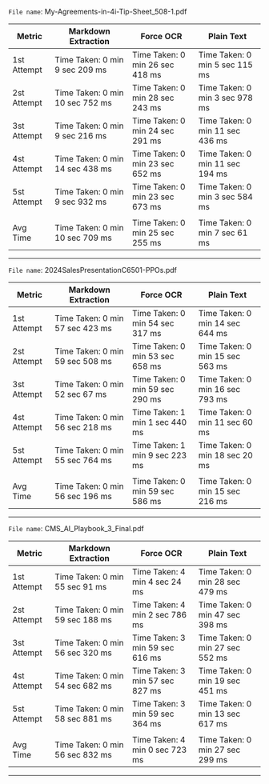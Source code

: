 `File name`:  My-Agreements-in-4i-Tip-Sheet_508-1.pdf

| Metric         | Markdown Extraction   |     Force OCR       |    Plain Text       |
|----------------|-----------------------|---------------------|---------------------|
| 1st Attempt | Time Taken: 0 min 9 sec 209 ms | Time Taken: 0 min 26 sec 418 ms | Time Taken: 0 min 5 sec 115 ms |
| 2st Attempt | Time Taken: 0 min 10 sec 752 ms | Time Taken: 0 min 28 sec 243 ms | Time Taken: 0 min 3 sec 978 ms |
| 3st Attempt | Time Taken: 0 min 9 sec 216 ms | Time Taken: 0 min 24 sec 291 ms | Time Taken: 0 min 11 sec 436 ms |
| 4st Attempt | Time Taken: 0 min 14 sec 438 ms | Time Taken: 0 min 23 sec 652 ms | Time Taken: 0 min 11 sec 194 ms |
| 5st Attempt | Time Taken: 0 min 9 sec 932 ms | Time Taken: 0 min 23 sec 673 ms | Time Taken: 0 min 3 sec 584 ms |
|                |                       |                     |                     |
|    Avg Time    | Time Taken: 0 min 10 sec 709 ms | Time Taken: 0 min 25 sec 255 ms | Time Taken: 0 min 7 sec 61 ms |


---

`File name`:  2024SalesPresentationC6501-PPOs.pdf

| Metric         | Markdown Extraction   |     Force OCR       |    Plain Text       |
|----------------|-----------------------|---------------------|---------------------|
| 1st Attempt | Time Taken: 0 min 57 sec 423 ms | Time Taken: 0 min 54 sec 317 ms | Time Taken: 0 min 14 sec 644 ms |
| 2st Attempt | Time Taken: 0 min 59 sec 508 ms | Time Taken: 0 min 53 sec 658 ms | Time Taken: 0 min 15 sec 563 ms |
| 3st Attempt | Time Taken: 0 min 52 sec 67 ms | Time Taken: 0 min 59 sec 290 ms | Time Taken: 0 min 16 sec 793 ms |
| 4st Attempt | Time Taken: 0 min 56 sec 218 ms | Time Taken: 1 min 1 sec 440 ms | Time Taken: 0 min 11 sec 60 ms |
| 5st Attempt | Time Taken: 0 min 55 sec 764 ms | Time Taken: 1 min 9 sec 223 ms | Time Taken: 0 min 18 sec 20 ms |
|                |                       |                     |                     |
|    Avg Time    | Time Taken: 0 min 56 sec 196 ms | Time Taken: 0 min 59 sec 586 ms | Time Taken: 0 min 15 sec 216 ms |


---

`File name`:  CMS_AI_Playbook_3_Final.pdf

| Metric         | Markdown Extraction   |     Force OCR       |    Plain Text       |
|----------------|-----------------------|---------------------|---------------------|
| 1st Attempt | Time Taken: 0 min 55 sec 91 ms | Time Taken: 4 min 4 sec 24 ms | Time Taken: 0 min 28 sec 479 ms |
| 2st Attempt | Time Taken: 0 min 59 sec 188 ms | Time Taken: 4 min 2 sec 786 ms | Time Taken: 0 min 47 sec 398 ms |
| 3st Attempt | Time Taken: 0 min 56 sec 320 ms | Time Taken: 3 min 59 sec 616 ms | Time Taken: 0 min 27 sec 552 ms |
| 4st Attempt | Time Taken: 0 min 54 sec 682 ms | Time Taken: 3 min 57 sec 827 ms | Time Taken: 0 min 19 sec 451 ms |
| 5st Attempt | Time Taken: 0 min 58 sec 881 ms | Time Taken: 3 min 59 sec 364 ms | Time Taken: 0 min 13 sec 617 ms |
|                |                       |                     |                     |
|    Avg Time    | Time Taken: 0 min 56 sec 832 ms | Time Taken: 4 min 0 sec 723 ms | Time Taken: 0 min 27 sec 299 ms |


---

